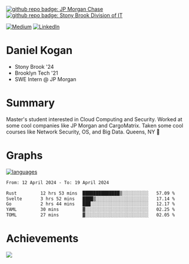 [![github repo badge: JP Morgan Chase](https://img.shields.io/badge/JP_Morgan_Chase--181717?color=blue)](https://careers.jpmorgan.com/in/en/students/programs/software-engineer-summer?search=&tags=location__Americas__UnitedStatesofAmerica)
[![github repo badge: Stony Brook Division of IT](https://img.shields.io/badge/Stony%20Brook%20Division%20of%20IT--181717?color=red)](https://it.stonybrook.edu/)

[![Medium](https://img.shields.io/badge/Medium-12100E?logo=medium&logoColor=white)](https://medium.com/@danielkoganx) [![LinkedIn](https://img.shields.io/badge/LinkedIn-%230077B5.svg?logo=linkedin&logoColor=white)](https://linkedin.com/in/danielkogan123)
# Daniel Kogan

- Stony Brook '24
- Brooklyn Tech '21
- SWE Intern @ JP Morgan

# Summary

Master's student interested in Cloud Computing and Security. Worked at some cool companies like JP Morgan and CargoMatrix. Taken some cool courses like Network Security, OS, and Big Data. Queens, NY 📍


# Graphs

<div style="width: 100%">

[![languages](https://github-readme-stats.vercel.app/api/top-langs/?username=daminals&langs_count=8&hide=html&layout=compact)](https://github-readme-stats.vercel.app/api/top-langs/?username=daminals&langs_count=8&hide=html&layout=compact)
</div>

<!--START_SECTION:waka-->

```txt
From: 12 April 2024 - To: 19 April 2024

Rust         12 hrs 53 mins  ██████████████▒░░░░░░░░░░   57.09 %
Svelte       3 hrs 52 mins   ████▒░░░░░░░░░░░░░░░░░░░░   17.14 %
Go           2 hrs 44 mins   ███░░░░░░░░░░░░░░░░░░░░░░   12.17 %
YAML         30 mins         ▓░░░░░░░░░░░░░░░░░░░░░░░░   02.25 %
TOML         27 mins         ▓░░░░░░░░░░░░░░░░░░░░░░░░   02.05 %
```

<!--END_SECTION:waka-->

# Achievements 

![](https://github-profile-trophy.vercel.app/?username=daminals&theme=onestar&no-frame=true&no-bg=false&margin-w=4)
